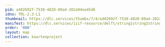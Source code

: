 ```yaml
---
pid: a402692f-7538-4820-89a4-202a94ea45d6
idno: TRL-2.3-L1
thumbnail: https://dlc.services/thumbs/7/4/a402692f-7538-4820-89a4-202a94ea45d6/full/400,339/0/default.jpg
manifest: https://dlc.services/iiif-resource/delft/string1string2string3/kaartenproject-2007/TRL-2.3-L1
order: '000'
layout: map
collection: kaartenproject
---
```

